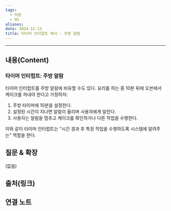 ```yaml
---
tags:
  - 미완
  - OS
aliases: 
date: 2024-12-13
title: 타이머 인터럽트 예시 - 주방 알람
---
```


---

## 내용(Content)

### 타이머 인터럽트: 주방 알람

타이머 인터럽트를 주방 알람에 비유할 수도 있다. 요리를 하는 중 10분 뒤에 오븐에서 케이크를 꺼내야 한다고 가정하자: 

1. 주방 타이머에 10분을 설정한다. 
2. 설정된 시간이 지나면 알람이 울리며 사용자에게 알린다.
3. 사용자는 알람을 멈추고 케이크를 확인하거나 다른 작업을 수행한다.

이와 같이 타이머 인터럽트는 "시간 경과 후 특정 작업을 수행하도록 시스템에 알려주는" 역할을 한다.


## 질문 & 확장

(없음)

## 출처(링크)


## 연결 노트










